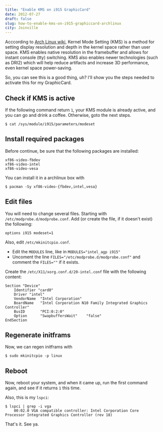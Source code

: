 ```yaml
---
title: "Enable KMS on i915 GraphicCard"
date: 2012-07-27
draft: false
slug: how-to-enable-kms-on-i915-graphiccard-archlinux
city: Joinville
---
```


Acccording to [Arch Linux wiki](https://wiki.archlinux.org/index.php/Kernel_Mode_Setting), Kernel Mode Setting (KMS) is a method for setting display resolution and depth in the kernel space rather than user space. KMS enables native resolution in the framebuffer and allows for instant console (tty) switching. KMS also enables newer technologies (such as DRI2) which will help reduce artifacts and increase 3D performance, even kernel space power-saving.

So, you can see this is a good thing, uh? I'll show you the steps needed to activate this for my GraphicCard.

## Check if KMS is active

If the following command return `1`, your KMS module is already active, and you can go and drink a coffee. Otherwise, goto the next steps.

```
$ cat /sys/module/i915/parameters/modeset
```

## Install required packages

Before continue, be sure that the following packages are installed:

```
xf86-video-fbdev
xf86-video-intel
xf86-video-vesa
```

You can install it in a archlinux box with

```
$ pacman -Sy xf86-video-{fbdev,intel,vesa}
```

## Edit files

You will need to change several files. Starting with `/etc/modprobe.d/modprobe.conf`. Add (or create the file, if it doesn't exist) the following:

```
options i915 modeset=1
```

Also, edit `/etc/mkinitcpio.conf`.

- Edit the `MODULES` line, like in `MODULES="intel_agp i915"`
- Uncoment the line `FILES="/etc/modprobe.d/modprobe.conf"` and comment the `FILES=""` if it exists.

Create the `/etc/X11/xorg.conf.d/20-intel.conf` file with the following content:

```
Section "Device"
    Identifier "card0"
    Driver "intel"
    VendorName  "Intel Corporation"
    BoardName   "Intel Corporation N10 Family Integrated Graphics Controller"
    BusID       "PCI:0:2:0"
    Option      "SwapbuffersWait"    "false"
EndSection
```

## Regenerate initframs

Now, we can regen initframs with

```
$ sudo mkinitcpio -p linux
```

## Reboot

Now, reboot your system, and when it came up, run the first command again, and see if it returns `1` this time.

Also, this is my `lspci`:

```
$ lspci | grep -i vga
	00:02.0 VGA compatible controller: Intel Corporation Core Processor Integrated Graphics Controller (rev 18)
```

That's it. See ya.

